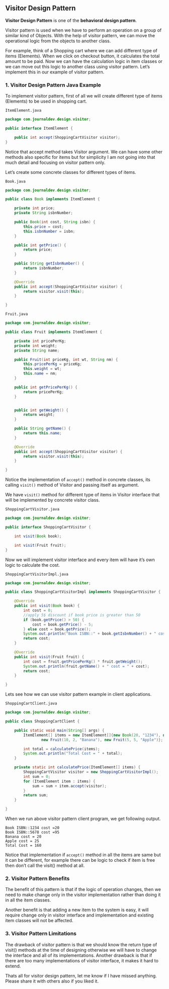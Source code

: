 ## Visitor Design Pattern

**Visitor Design Pattern** is one of the **behavioral design pattern**.

Visitor pattern is used when we have to perform an operation on a group of similar kind of Objects. With the help of
visitor pattern, we can move the operational logic from the objects to another class.

For example, think of a Shopping cart where we can add different type of items (Elements). When we click on checkout
button, it calculates the total amount to be paid. Now we can have the calculation logic in item classes or we can move
out this logic to another class using visitor pattern. Let’s implement this in our example of visitor pattern.

### 1. Visitor Design Pattern Java Example

To implement visitor pattern, first of all we will create different type of items (Elements) to be used in shopping
cart.

`ItemElement.java`

```java
package com.journaldev.design.visitor;

public interface ItemElement {

    public int accept(ShoppingCartVisitor visitor);
}
```

Notice that accept method takes Visitor argument. We can have some other methods also specific for items but for
simplicity I am not going into that much detail and focusing on visitor pattern only.

Let’s create some concrete classes for different types of items.

`Book.java`

```java
package com.journaldev.design.visitor;

public class Book implements ItemElement {

    private int price;
    private String isbnNumber;

    public Book(int cost, String isbn) {
        this.price = cost;
        this.isbnNumber = isbn;
    }

    public int getPrice() {
        return price;
    }

    public String getIsbnNumber() {
        return isbnNumber;
    }

    @Override
    public int accept(ShoppingCartVisitor visitor) {
        return visitor.visit(this);
    }

}
```

`Fruit.java`

```java
package com.journaldev.design.visitor;

public class Fruit implements ItemElement {

    private int pricePerKg;
    private int weight;
    private String name;

    public Fruit(int priceKg, int wt, String nm) {
        this.pricePerKg = priceKg;
        this.weight = wt;
        this.name = nm;
    }

    public int getPricePerKg() {
        return pricePerKg;
    }


    public int getWeight() {
        return weight;
    }

    public String getName() {
        return this.name;
    }

    @Override
    public int accept(ShoppingCartVisitor visitor) {
        return visitor.visit(this);
    }

}
```

Notice the implementation of `accept()` method in concrete classes, its calling `visit()` method of Visitor and passing
itself as argument.

We have `visit()` method for different type of items in Visitor interface that will be implemented by concrete visitor
class.

`ShoppingCartVisitor.java`

```java
package com.journaldev.design.visitor;

public interface ShoppingCartVisitor {

    int visit(Book book);

    int visit(Fruit fruit);
}
```

Now we will implement visitor interface and every item will have it’s own logic to calculate the cost.

`ShoppingCartVisitorImpl.java`

```java
package com.journaldev.design.visitor;

public class ShoppingCartVisitorImpl implements ShoppingCartVisitor {

    @Override
    public int visit(Book book) {
        int cost = 0;
        //apply 5$ discount if book price is greater than 50
        if (book.getPrice() > 50) {
            cost = book.getPrice() - 5;
        } else cost = book.getPrice();
        System.out.println("Book ISBN::" + book.getIsbnNumber() + " cost =" + cost);
        return cost;
    }

    @Override
    public int visit(Fruit fruit) {
        int cost = fruit.getPricePerKg() * fruit.getWeight();
        System.out.println(fruit.getName() + " cost = " + cost);
        return cost;
    }

}
```

Lets see how we can use visitor pattern example in client applications.

`ShoppingCartClient.java`

```java
package com.journaldev.design.visitor;

public class ShoppingCartClient {

    public static void main(String[] args) {
        ItemElement[] items = new ItemElement[]{new Book(20, "1234"), new Book(100, "5678"),
                new Fruit(10, 2, "Banana"), new Fruit(5, 5, "Apple")};

        int total = calculatePrice(items);
        System.out.println("Total Cost = " + total);
    }

    private static int calculatePrice(ItemElement[] items) {
        ShoppingCartVisitor visitor = new ShoppingCartVisitorImpl();
        int sum = 0;
        for (ItemElement item : items) {
            sum = sum + item.accept(visitor);
        }
        return sum;
    }

}
```

When we run above visitor pattern client program, we get following output.

```
Book ISBN::1234 cost =20
Book ISBN::5678 cost =95
Banana cost = 20
Apple cost = 25
Total Cost = 160
```

Notice that implementation if `accept()` method in all the items are same but it can be different, for example there can
be logic to check if item is free then don’t call the visit() method at all.

### 2. Visitor Pattern Benefits

The benefit of this pattern is that if the logic of operation changes, then we need to make change only in the visitor
implementation rather than doing it in all the item classes.

Another benefit is that adding a new item to the system is easy, it will require change only in visitor interface and
implementation and existing item classes will not be affected.

### 3. Visitor Pattern Limitations

The drawback of visitor pattern is that we should know the return type of visit() methods at the time of designing
otherwise we will have to change the interface and all of its implementations. Another drawback is that if there are too
many implementations of visitor interface, it makes it hard to extend.

Thats all for visitor design pattern, let me know if I have missed anything. Please share it with others also if you
liked it.